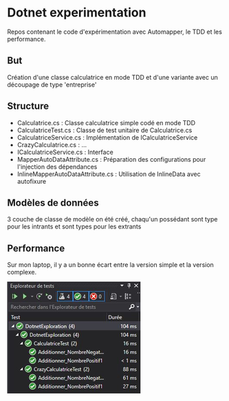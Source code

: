 # Dotnet experimentation
Repos contenant le code d'expérimentation avec Automapper, le TDD et les performance.

## But
Création d'une classe calculatrice en mode TDD et d'une variante avec un découpage de type 'entreprise'

## Structure
- Calculatrice.cs : Classe calculatrice simple codé en mode TDD
- CalculatriceTest.cs : Classe de test unitaire de Calculatrice.cs
- CalculatriceService.cs : Implémentation de ICalculatriceService
- CrazyCalculatrice.cs : ...
- ICalculatriceService.cs : Interface
- MapperAutoDataAttribute.cs : Préparation des configurations pour l'injection des dépendances
- InlineMapperAutoDataAttribute.cs : Utilisation de InlineData avec autofixure

## Modèles de données
3 couche de classe de modèle on été créé, chaqu'un possédant sont type pour les intrants et sont types pour les extrants

## Performance

Sur mon laptop, il y a un bonne écart entre la version simple et la version complexe.

![Test result](TestDurationOnMyPentiumDualCore.JPG)
